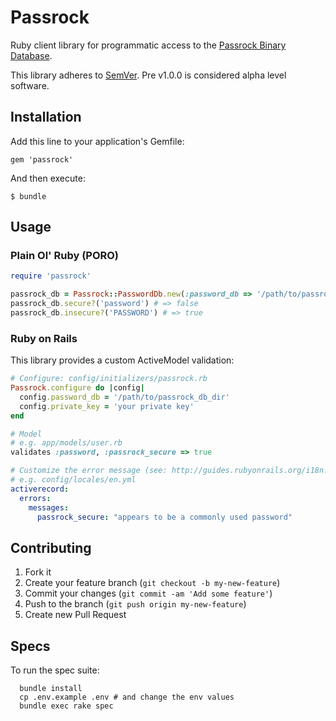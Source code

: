 # Passrock

Ruby client library for programmatic access to the [Passrock Binary Database](https://www.passrock.com/demo.php).

This library adheres to [SemVer](http://semver.org). Pre v1.0.0 is considered alpha level software.


## Installation

Add this line to your application's Gemfile:

    gem 'passrock'

And then execute:

    $ bundle


## Usage

### Plain Ol' Ruby (PORO)

```ruby
require 'passrock'

passrock_db = Passrock::PasswordDb.new(:password_db => '/path/to/passrock_db_dir', :private_key => 'your private key')
passrock_db.secure?('password') # => false
passrock_db.insecure?('PASSWORD') # => true
```

### Ruby on Rails

This library provides a custom ActiveModel validation:

```ruby
# Configure: config/initializers/passrock.rb
Passrock.configure do |config|
  config.password_db = '/path/to/passrock_db_dir'
  config.private_key = 'your private key'
end

# Model
# e.g. app/models/user.rb
validates :password, :passrock_secure => true
```

```yaml
# Customize the error message (see: http://guides.rubyonrails.org/i18n.html#error-message-scopes)
# e.g. config/locales/en.yml
activerecord:
  errors:
    messages:
      passrock_secure: "appears to be a commonly used password"
```

## Contributing

1. Fork it
2. Create your feature branch (`git checkout -b my-new-feature`)
3. Commit your changes (`git commit -am 'Add some feature'`)
4. Push to the branch (`git push origin my-new-feature`)
5. Create new Pull Request


## Specs

To run the spec suite:

      bundle install
      cp .env.example .env # and change the env values
      bundle exec rake spec
